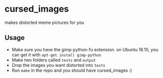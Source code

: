 # cursed_images
makes distorted meme pictures for you

## Usage

* Make sure you have the gimp python-fu extension. on Ubuntu 18.10, you can get it with `apt-get install gimp-python`
* Make two folders called `tests` and `output`
* Drop the images you want distorted into `tests`
* Run `make` in the repo and you should have cursed_images :)
